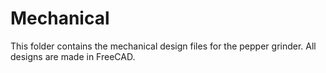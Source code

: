 
# Mechanical

This folder contains the mechanical design files for the pepper grinder.
All designs are made in FreeCAD.

